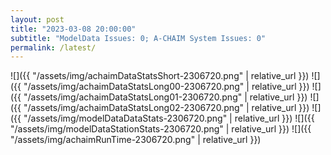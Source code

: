 ```yaml
---
layout: post
title: "2023-03-08 20:00:00"
subtitle: "ModelData Issues: 0; A-CHAIM System Issues: 0"
permalink: /latest/
---
```


![]({{ "/assets/img/achaimDataStatsShort-2306720.png" | relative_url }})
![]({{ "/assets/img/achaimDataStatsLong00-2306720.png" | relative_url }})
![]({{ "/assets/img/achaimDataStatsLong01-2306720.png" | relative_url }})
![]({{ "/assets/img/achaimDataStatsLong02-2306720.png" | relative_url }})
![]({{ "/assets/img/modelDataDataStats-2306720.png" | relative_url }})
![]({{ "/assets/img/modelDataStationStats-2306720.png" | relative_url }})
![]({{ "/assets/img/achaimRunTime-2306720.png" | relative_url }})



